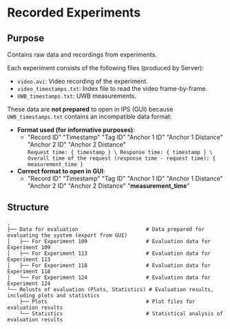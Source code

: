 # Recorded Experiments

## Purpose
Contains raw data and recordings from experiments.

Each experiment consists of the following files (produced by Server):
- `video.avi`: Video recording of the experiment.
- `video_timestamps.txt`: Index file to read the video frame-by-frame.
- `UWB_timestamps.txt`: UWB measurements.

These data are **not prepared** to open in IPS (GUI) because `UWB_timestamps.txt` contains an incompatible data format:
- **Format used (for informative purposes)**:
  - "Record ID" "Timestamp" "Tag ID" "Anchor 1 ID" "Anchor 1 Distance" "Anchor 2 ID" "Anchor 2 Distance" \
    `Request time: { timestamp } \ Response time: { timestamp } \ Overall time of the request (response time - request time): { measurement_time }`
- **Correct format to open in GUI**:
  - "Record ID" "Timestamp" "Tag ID" "Anchor 1 ID" "Anchor 1 Distance" "Anchor 2 ID" "Anchor 2 Distance" "**measurement_time**"

## Structure
```
.
├── Data for evaluation                      # Data prepared for evaluating the system (export from GUI)
│   ├── For Experiment 109                   # Evaluation data for Experiment 109
│   ├── For Experiment 113                   # Evaluation data for Experiment 113
│   ├── For Experiment 118                   # Evaluation data for Experiment 118
│   └── For Experiment 124                   # Evaluation data for Experiment 124
└── Relusts of evaluation (Plots, Statistics) # Evaluation results, including plots and statistics
    ├── Plots                                # Plot files for evaluation results
    └── Statistics                           # Statistical analysis of evaluation results
```